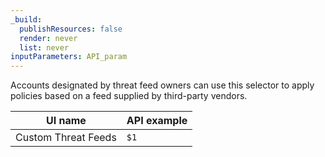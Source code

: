 ```yaml
---
_build:
  publishResources: false
  render: never
  list: never
inputParameters: API_param
---
```


Accounts designated by threat feed owners can use this selector to apply policies based on a feed supplied by third-party vendors.

| UI name             | API example |
| ------------------- | ----------- |
| Custom Threat Feeds | `$1`        |
